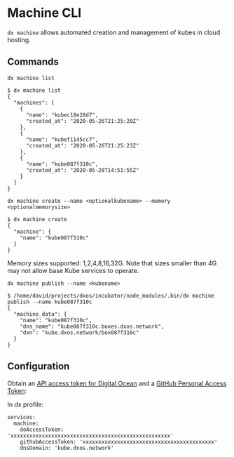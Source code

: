 # Machine CLI

`dx machine` allows automated creation and management of kubes in cloud hosting.

## Commands

`dx machine list`

```
$ dx machine list
{
  "machines": [
    {
      "name": "kubec18e28d7",
      "created_at": "2020-05-26T21:25:20Z"
    },
    {
      "name": "kubef1145cc7",
      "created_at": "2020-05-26T21:25:23Z"
    },
    {
      "name": "kube087f310c",
      "created_at": "2020-05-28T14:51:55Z"
    }
  ]
}
```

`dx machine create --name <optionalkubename> --memory <optionalmemorysize>`

```
$ dx machine create
{
  "machine": {
    "name": "kube087f310c"
  }
}
```

Memory sizes supported: 1,2,4,8,16,32G. Note that sizes smaller than 4G may not allow base Kube services to operate.

`dx machine publish --name <kubename>`

``` 
$ /home/david/projects/dxos/incubator/node_modules/.bin/dx machine publish --name kube087f310c
{
  "machine_data": {
    "name": "kube087f310c",
    "dns_name": "kube087f310c.boxes.dxos.network",
    "dxn": "kube.dxos.network/box087f310c"
  }
}
```

## Configuration

Obtain an [API access token for Digital Ocean](https://www.digitalocean.com/docs/apis-clis/api/create-personal-access-token/) 
and a [GitHub Personal Access Token](https://help.github.com/en/github/authenticating-to-github/creating-a-personal-access-token-for-the-command-line):

In dx profile:
```
services:
  machine:
    doAccessToken: 'xxxxxxxxxxxxxxxxxxxxxxxxxxxxxxxxxxxxxxxxxxxxxxxxxxx'
    githubAccessToken: 'xxxxxxxxxxxxxxxxxxxxxxxxxxxxxxxxxxxxxxxxxx'
    dnsDomain: 'kube.dxos.network'
```
